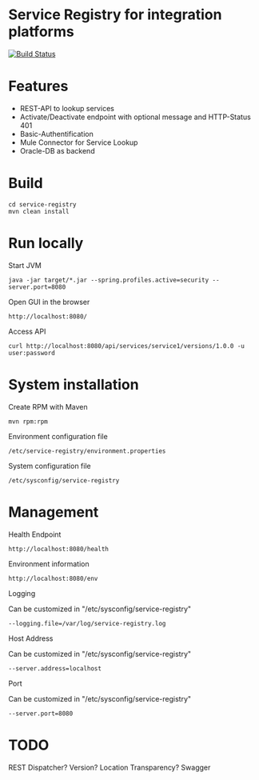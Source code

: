 Service Registry for integration platforms
================================================

[![Build Status](https://travis-ci.org/denschu/service-registry.png?branch=master)](https://travis-ci.org/denschu/service-registry)

# Features

* REST-API to lookup services
* Activate/Deactivate endpoint with optional message and HTTP-Status 401
* Basic-Authentification
* Mule Connector for Service Lookup
* Oracle-DB as backend

# Build

	cd service-registry
	mvn clean install

# Run locally

Start JVM

	java -jar target/*.jar --spring.profiles.active=security --server.port=8080

Open GUI in the browser
	
	http://localhost:8080/
	
Access API

	curl http://localhost:8080/api/services/service1/versions/1.0.0 -u user:password
	
# System installation 

Create RPM with Maven

	mvn rpm:rpm

Environment configuration file

	/etc/service-registry/environment.properties
	
System configuration file

	/etc/sysconfig/service-registry
	
# Management

Health Endpoint
	
	http://localhost:8080/health
	
Environment information

	http://localhost:8080/env
	
Logging

Can be customized in "/etc/sysconfig/service-registry"

	--logging.file=/var/log/service-registry.log
		
Host Address

Can be customized in "/etc/sysconfig/service-registry"

	--server.address=localhost

Port

Can be customized in "/etc/sysconfig/service-registry"

	--server.port=8080
	
# TODO

REST Dispatcher? Version? Location Transparency?
Swagger
